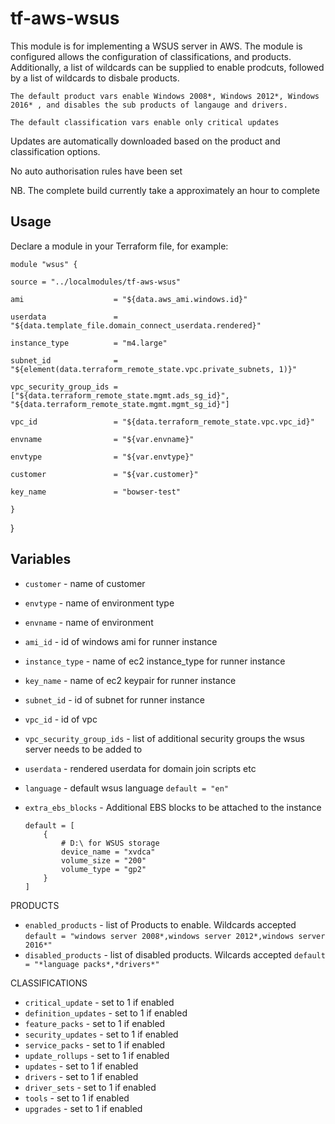 tf-aws-wsus
==========================

This module is for implementing a WSUS server in AWS. The module is configured allows the configuration of classifications, and products. Additionally, a list of wildcards can be supplied to enable prodcuts, followed by a list of wildcards to disbale products.

`The default product vars enable Windows 2008*, Windows 2012*, Windows 2016* , and disables the sub products of langauge and drivers.`

`The default classification vars enable only critical updates`

Updates are automatically downloaded based on the product and classification options.

No auto authorisation rules have been set

NB. The complete build currently take a approximately an hour to complete



Usage
-----

Declare a module in your Terraform file, for example:

  `module "wsus" {`

  `source = "../localmodules/tf-aws-wsus"`

  `ami                    = "${data.aws_ami.windows.id}"`

  `userdata               = "${data.template_file.domain_connect_userdata.rendered}"`

  `instance_type          = "m4.large"`

  `subnet_id              = "${element(data.terraform_remote_state.vpc.private_subnets, 1)}"`

  `vpc_security_group_ids = ["${data.terraform_remote_state.mgmt.ads_sg_id}", "${data.terraform_remote_state.mgmt.mgmt_sg_id}"]`

  `vpc_id                 = "${data.terraform_remote_state.vpc.vpc_id}"`

  `envname                = "${var.envname}"`

  `envtype                = "${var.envtype}"`

  `customer               = "${var.customer}"`

  `key_name               = "bowser-test"`

  `}`


}


Variables
---------

- `customer`           - name of customer
- `envtype`            - name of environment type
- `envname`            - name of environment

- `ami_id`                 - id of windows ami for runner instance
- `instance_type`          - name of ec2 instance_type for runner instance
- `key_name`               - name of ec2 keypair for runner instance
- `subnet_id`              - id of subnet for runner instance
- `vpc_id`                 - id of vpc
- `vpc_security_group_ids` - list of additional security groups the wsus server needs to be added to
- `userdata`               - rendered userdata for domain join scripts etc
- `language`               - default wsus language
    `default = "en"`
- `extra_ebs_blocks`       - Additional EBS blocks to be attached to the instance
    ```
    default = [
        {
            # D:\ for WSUS storage
            device_name = "xvdca"
            volume_size = "200"
            volume_type = "gp2"
        }
    ]
    ```

PRODUCTS
- `enabled_products`       - list of Products to enable. Wildcards accepted
    `default = "windows server 2008*,windows server 2012*,windows server 2016*"`
- `disabled_products`      - list of disabled products. Wilcards accepted
    `default = "*language packs*,*drivers*"`

CLASSIFICATIONS
- `critical_update`        - set to 1 if enabled
- `definition_updates`     - set to 1 if enabled
- `feature_packs`          - set to 1 if enabled
- `security_updates`       - set to 1 if enabled
- `service_packs`          - set to 1 if enabled
- `update_rollups`         - set to 1 if enabled
- `updates`                - set to 1 if enabled
- `drivers`                - set to 1 if enabled
- `driver_sets`            - set to 1 if enabled
- `tools`                  - set to 1 if enabled
- `upgrades`               - set to 1 if enabled









